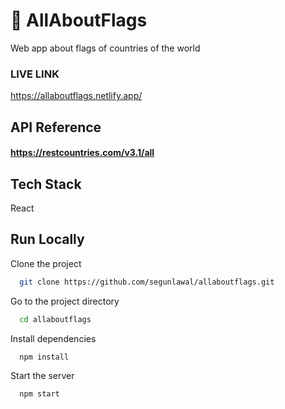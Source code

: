 # :triangular_flag_on_post: AllAboutFlags

Web app about flags of countries of the world

### LIVE LINK

https://allaboutflags.netlify.app/


## API Reference

#### https://restcountries.com/v3.1/all

## Tech Stack

React

## Run Locally

Clone the project

```bash
  git clone https://github.com/segunlawal/allaboutflags.git
```

Go to the project directory

```bash
  cd allaboutflags
```

Install dependencies

```bash
  npm install
```

Start the server

```bash
  npm start
```
